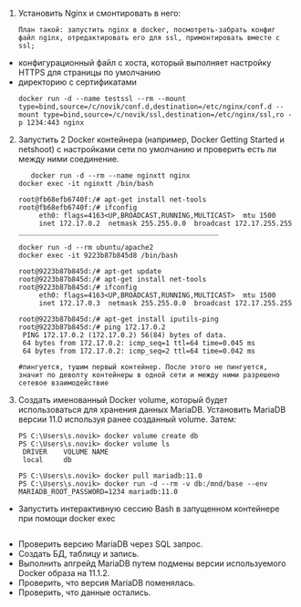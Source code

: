 1. Установить Nginx и смонтировать в него:
    ```
    План такой: запустить nginx в docker, посмотреть-забрать конфиг файл nginx, отредактировать его для ssl, примонтировать вместе с ssl;
    ```
- конфигурационный файл с хоста, который выполняет настройку HTTPS для страницы по умолчанию
- директорию с сертификатами
    ```
    docker run -d --name testssl --rm --mount type=bind,source=/c/novik/conf.d,destination=/etc/nginx/conf.d --mount type=bind,source=/c/novik/ssl,destination=/etc/nginx/ssl,ro -p 1234:443 nginx
    ```
2. Запустить 2 Docker контейнера (например, Docker Getting Started и netshoot) с настройками сети по умолчанию и проверить есть ли между ними соединение.
   ```
      docker run -d --rm --name nginxtt nginx
   docker exec -it nginxtt /bin/bash

   root@fb68efb6740f:/# apt-get install net-tools
   root@fb68efb6740f:/# ifconfig
        eth0: flags=4163<UP,BROADCAST,RUNNING,MULTICAST>  mtu 1500
        inet 172.17.0.2  netmask 255.255.0.0  broadcast 172.17.255.255
   _________________________________________________
   
   docker run -d --rm ubuntu/apache2
   docker exec -it 9223b87b845d8 /bin/bash

   root@9223b87b845d:/# apt-get update
   root@9223b87b845d:/# apt-get install net-tools
   root@9223b87b845d:/# ifconfig
        eth0: flags=4163<UP,BROADCAST,RUNNING,MULTICAST>  mtu 1500
        inet 172.17.0.3  netmask 255.255.0.0  broadcast 172.17.255.255

   root@9223b87b845d:/# apt-get install iputils-ping
   root@9223b87b845d:/# ping 172.17.0.2
    PING 172.17.0.2 (172.17.0.2) 56(84) bytes of data.
    64 bytes from 172.17.0.2: icmp_seq=1 ttl=64 time=0.045 ms
    64 bytes from 172.17.0.2: icmp_seq=2 ttl=64 time=0.042 ms

   #пингуется, тушим первый контейнер. После этого не пингуется, значит по деволту контейнеры в одной сети и между ними разрешено сетевое взаимодействие
   ```
   
3. Создать именованный Docker volume, который будет использоваться для хранения данных MariaDB. Установить MariaDB версии 11.0 используя ранее созданный volume. Затем:
   ```
   PS C:\Users\s.novik> docker volume create db
   PS C:\Users\s.novik> docker volume ls
    DRIVER    VOLUME NAME
    local     db
   
   PS C:\Users\s.novik> docker pull mariadb:11.0
   PS C:\Users\s.novik> docker run -d --rm -v db:/mnd/base --env MARIADB_ROOT_PASSWORD=1234 mariadb:11.0 
   ```
- Запустить интерактивную сессию Bash в запущенном контейнере при помощи docker exec
    ```
- Проверить версию MariaDB через SQL запрос.
- Создать БД, таблицу и запись.
- Выполнить апгрейд MariaDB путем подмены версии используемого Docker образа на 11.1.2.
- Проверить, что версия MariaDB поменялась.
- Проверить, что данные остались.
